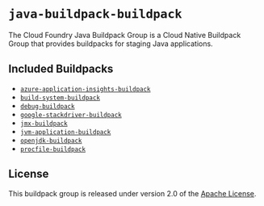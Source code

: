 # `java-buildpack-buildpack`
The Cloud Foundry Java Buildpack Group is a Cloud Native Buildpack Group that provides buildpacks for staging Java applications.

## Included Buildpacks
* [`azure-application-insights-buildpack`](https://github.com/cloudfoundry/azure-application-insights-buildpack)
* [`build-system-buildpack`](https://github.com/cloudfoundry/build-system-buildpack)
* [`debug-buildpack`](https://github.com/cloudfoundry/debug-buildpack)
* [`google-stackdriver-buildpack`](https://github.com/cloudfoundry/google-stackdriver-buildpack)
* [`jmx-buildpack`](https://github.com/cloudfoundry/jmx-buildpack)
* [`jvm-application-buildpack`](https://github.com/cloudfoundry/jvm-application-buildpack)
* [`openjdk-buildpack`](https://github.com/cloudfoundry/openjdk-buildpack)
* [`procfile-buildpack`](https://github.com/cloudfoundry/procfile-buildpack)

## License
This buildpack group is released under version 2.0 of the [Apache License][a].

[a]: http://www.apache.org/licenses/LICENSE-2.0
